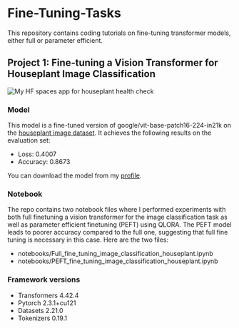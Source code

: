 # Fine-Tuning-Tasks

This repository contains coding tutorials on fine-tuning transformer models, either full or parameter efficient.

## Project 1: Fine-tuning a Vision Transformer for Houseplant Image Classification

![My HF spaces app for houseplant health check](full-finetuning-ViT.gif)

### Model

This model is a fine-tuned version of google/vit-base-patch16-224-in21k on the [houseplant image dataset](https://huggingface.co/datasets/bhargob11/houseplants). It achieves the following results on the evaluation set:

- Loss: 0.4007
- Accuracy: 0.8673

You can download the model from my [profile](https://huggingface.co/bhargob11).

### Notebook

The repo contains two notebook files where I performed experiments with both full finetuning a vision transformer for the image classification task as well as parameter efficient finetuning (PEFT) using QLORA. The PEFT model leads to poorer accuracy compared to the full one, suggesting that full fine tuning is necessary in this case. Here are the two files:

- notebooks/Full_fine_tuning_image_classification_houseplant.ipynb
- notebooks/PEFT_fine_tuning_image_classification_houseplant.ipynb

### Framework versions

- Transformers 4.42.4
- Pytorch 2.3.1+cu121
- Datasets 2.21.0
- Tokenizers 0.19.1

